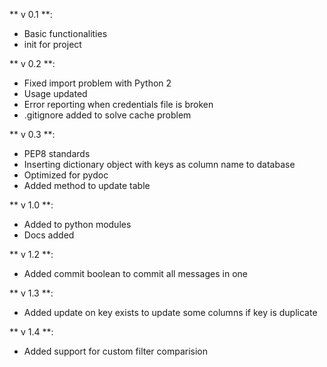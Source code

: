 ** v 0.1 **:

* Basic functionalities
* init for project

** v 0.2 **:

* Fixed import problem with Python 2
* Usage updated
* Error reporting when credentials file is broken
* .gitignore added to solve cache problem

** v 0.3 **:

* PEP8 standards
* Inserting dictionary object with keys as column name to database
* Optimized for pydoc
* Added method to update table

** v 1.0 **:

* Added to python modules
* Docs added

** v 1.2 **:

* Added commit boolean to commit all messages in one

** v 1.3 **:

* Added update on key exists to update some columns if key is duplicate

** v 1.4 **:

* Added support for custom filter comparision
